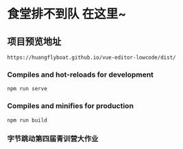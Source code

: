 # 食堂排不到队 在这里~

## 项目预览地址

```
https://huangflyboat.github.io/vue-editor-lowcode/dist/
```

### Compiles and hot-reloads for development

```
npm run serve
```

### Compiles and minifies for production

```
npm run build
```

### 字节跳动第四届青训营大作业

